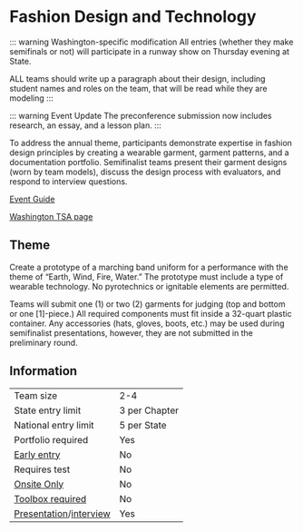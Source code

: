 # Fashion Design and Technology

::: warning Washington-specific modification
All entries (whether they make semifinals or not) will participate in a runway show on Thursday evening at State.

ALL teams should write up a paragraph about their design, including student names and roles on the team, that will be read while they are modeling
:::

::: warning Event Update
The preconference submission now includes research, an essay, and a lesson plan.
:::

To address the annual theme, participants demonstrate expertise in fashion design principles by creating a wearable garment, garment patterns, and a documentation portfolio. Semifinalist teams present their garment designs (worn by team models), discuss the design process with evaluators, and respond to interview questions.

[Event Guide](https://lwsd.sharepoint.com/:b:/r/sites/GR-JHS-TechnologyStudentAssociation-SCA/Shared%20Documents/2024-25/Event%20Guides/HS%20-%20Fashion%20Design%20and%20Technology.pdf)

[Washington TSA page](https://www.washingtontsa.org/high-school-events/fashion-design-and-technology)

## Theme

Create a prototype of a marching band uniform for a performance with the theme of “Earth, Wind, Fire, Water.” The prototype must include a type of wearable technology. No pyrotechnics or ignitable elements are permitted.

Teams will submit one (1) or two (2) garments for judging (top and bottom or one \[1\]-piece.) All required components must fit inside a 32-quart plastic container. Any accessories (hats, gloves, boots, etc.) may be used during semifinalist presentations, however, they are not submitted in the preliminary round.

## Information

|                                              |               |
| -------------------------------------------- | ------------- |
| Team size                                    | 2-4           |
| State entry limit                            | 3 per Chapter |
| National entry limit                         | 5 per State   |
| Portfolio required                           | Yes           |
| [Early entry](/#terms)                       | No            |
| Requires test                                | No            |
| [Onsite Only](/#terms)                       | No            |
| [Toolbox required](/#terms)                  | No            |
| [Presentation](/#terms)/[interview](/#terms) | Yes           |
